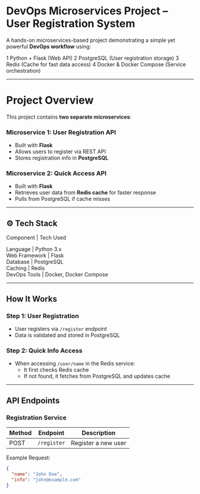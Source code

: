 # DevOps Microservices Project – User Registration System

 A hands-on microservices-based project demonstrating a simple yet powerful **DevOps workflow** using:

1 Python + Flask (Web API)
2 PostgreSQL (User registration storage)
3 Redis (Cache for fast data access)
4 Docker & Docker Compose (Service orchestration)

---

# Project Overview

This project contains **two separate microservices**:

###  Microservice 1: User Registration API
- Built with **Flask**
- Allows users to register via REST API
- Stores registration info in **PostgreSQL**

###  Microservice 2: Quick Access API
- Built with **Flask**
- Retrieves user data from **Redis cache** for faster response
- Pulls from PostgreSQL if cache misses



---

## ⚙ Tech Stack

  Component     | Tech Used               

 Language       | Python 3.x               
 Web Framework  | Flask                    
 Database       | PostgreSQL               
 Caching        | Redis                    
 DevOps Tools   | Docker, Docker Compose   

---

##  How It Works

### Step 1: User Registration
- User registers via `/register` endpoint
- Data is validated and stored in PostgreSQL

### Step 2: Quick Info Access
- When accessing `/user/name` in the Redis service:
  - It first checks Redis cache
  - If not found, it fetches from PostgreSQL and updates cache

---

##  API Endpoints

###  Registration Service

| Method | Endpoint     | Description              |
|--------|--------------|--------------------------|
| POST   | `/register`  | Register a new user      |

Example Request:
```json
{
  "name": "John Doe",
  "info": "john@example.com"
}



